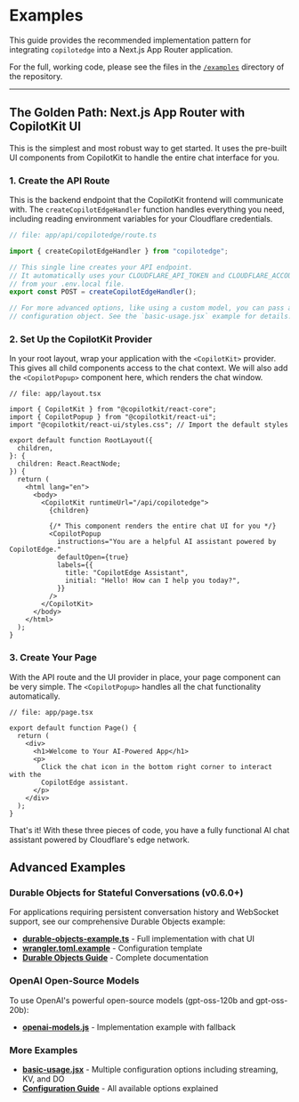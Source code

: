# Examples

This guide provides the recommended implementation pattern for integrating `copilotedge` into a Next.js App Router application.

For the full, working code, please see the files in the [`/examples`](../examples/) directory of the repository.

---

## The Golden Path: Next.js App Router with CopilotKit UI

This is the simplest and most robust way to get started. It uses the pre-built UI components from CopilotKit to handle the entire chat interface for you.

### 1. Create the API Route

This is the backend endpoint that the CopilotKit frontend will communicate with. The `createCopilotEdgeHandler` function handles everything you need, including reading environment variables for your Cloudflare credentials.

```typescript
// file: app/api/copilotedge/route.ts

import { createCopilotEdgeHandler } from "copilotedge";

// This single line creates your API endpoint.
// It automatically uses your CLOUDFLARE_API_TOKEN and CLOUDFLARE_ACCOUNT_ID
// from your .env.local file.
export const POST = createCopilotEdgeHandler();

// For more advanced options, like using a custom model, you can pass a
// configuration object. See the `basic-usage.jsx` example for details.
```

### 2. Set Up the CopilotKit Provider

In your root layout, wrap your application with the `<CopilotKit>` provider. This gives all child components access to the chat context. We will also add the `<CopilotPopup>` component here, which renders the chat window.

```tsx
// file: app/layout.tsx

import { CopilotKit } from "@copilotkit/react-core";
import { CopilotPopup } from "@copilotkit/react-ui";
import "@copilotkit/react-ui/styles.css"; // Import the default styles

export default function RootLayout({
  children,
}: {
  children: React.ReactNode;
}) {
  return (
    <html lang="en">
      <body>
        <CopilotKit runtimeUrl="/api/copilotedge">
          {children}

          {/* This component renders the entire chat UI for you */}
          <CopilotPopup
            instructions="You are a helpful AI assistant powered by CopilotEdge."
            defaultOpen={true}
            labels={{
              title: "CopilotEdge Assistant",
              initial: "Hello! How can I help you today?",
            }}
          />
        </CopilotKit>
      </body>
    </html>
  );
}
```

### 3. Create Your Page

With the API route and the UI provider in place, your page component can be very simple. The `<CopilotPopup>` handles all the chat functionality automatically.

```tsx
// file: app/page.tsx

export default function Page() {
  return (
    <div>
      <h1>Welcome to Your AI-Powered App</h1>
      <p>
        Click the chat icon in the bottom right corner to interact with the
        CopilotEdge assistant.
      </p>
    </div>
  );
}
```

That's it! With these three pieces of code, you have a fully functional AI chat assistant powered by Cloudflare's edge network.

## Advanced Examples

### Durable Objects for Stateful Conversations (v0.6.0+)

For applications requiring persistent conversation history and WebSocket support, see our comprehensive Durable Objects example:

- **[durable-objects-example.ts](../examples/durable-objects-example.ts)** - Full implementation with chat UI
- **[wrangler.toml.example](../examples/wrangler.toml.example)** - Configuration template
- **[Durable Objects Guide](./durable-objects.md)** - Complete documentation

### OpenAI Open-Source Models

To use OpenAI's powerful open-source models (gpt-oss-120b and gpt-oss-20b):

- **[openai-models.js](../examples/openai-models.js)** - Implementation example with fallback

### More Examples

- **[basic-usage.jsx](../examples/basic-usage.jsx)** - Multiple configuration options including streaming, KV, and DO
- **[Configuration Guide](./configuration.md)** - All available options explained

